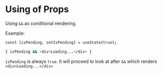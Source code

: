 # Using of Props

Using `&&` as conditional rendering.

Example: 

```bash
const [isPending, setIsPending] = useState(true);

{ isPending && <div>Loading...</div> }
```

`isPending` is always `true`. It will proceed to look at after `&&` which renders `<div>Loading...</div>`



